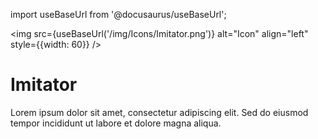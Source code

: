 import useBaseUrl from '@docusaurus/useBaseUrl';

<img src={useBaseUrl('/img/Icons/Imitator.png')} alt="Icon" align="left" style={{width: 60}} />
# Imitator

Lorem ipsum dolor sit amet, consectetur adipiscing elit. Sed do eiusmod tempor incididunt ut labore et dolore magna aliqua.
